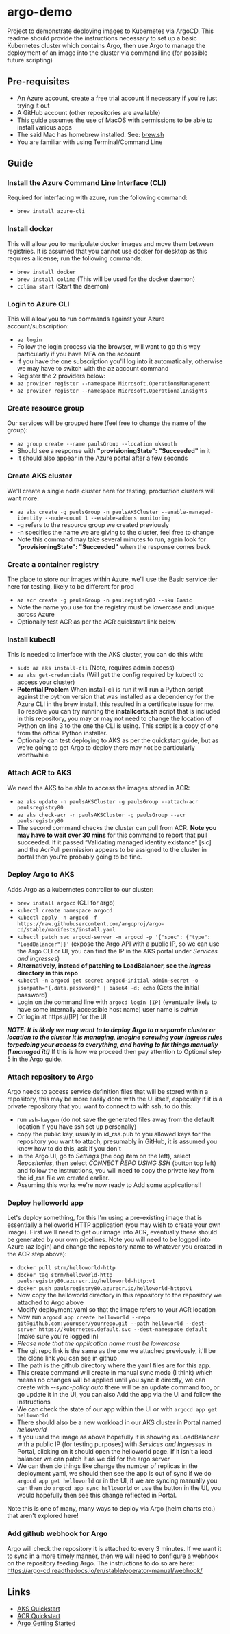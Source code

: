 # argo-demo
Project to demonstrate deploying images to Kubernetes via ArgoCD. This readme should provide the instructions necessary to set up a basic Kubernetes cluster which contains Argo, then use Argo to manage the deployment of an image into the cluster via command line (for possible future scripting)

## Pre-requisites
- An Azure account, create a free trial account if necessary if you're just trying it out
- A GitHub account (other repositories are available)
- This guide assumes the use of MacOS with permissions to be able to install various apps
- The said Mac has homebrew installed. See: [brew.sh](https://brew.sh)
- You are familiar with using Terminal/Command Line

## Guide
### Install the Azure Command Line Interface (CLI)
Required for interfacing with azure, run the following command:
- `brew install azure-cli`

### Install docker
This will allow you to manipulate docker images and move them between registries. It is assumed that you cannot use docker for desktop as this requires a license; run the following commands:
- `brew install docker`
- `brew install colima` (This will be used for the docker daemon)
- `colima start` (Start the daemon)

### Login to Azure CLI
This will allow you to run commands against your Azure account/subscription:
- `az login`
- Follow the login process via the browser, will want to go this way particularly if you have MFA on the account
- If you have the one subscription you'll log into it automatically, otherwise we may have to switch with the az account command
- Register the 2 providers below:
- `az provider register --namespace Microsoft.OperationsManagement`
- `az provider register --namespace Microsoft.OperationalInsights`

### Create resource group
Our services will be grouped here (feel free to change the name of the group):
- `az group create --name paulsGroup --location uksouth`
- Should see a response with **"provisioningState": "Succeeded"** in it
- It should also appear in the Azure portal after a few seconds

### Create AKS cluster
We'll create a single node cluster here for testing, production clusters will want more:
- `az aks create -g paulsGroup -n paulsAKSCluster --enable-managed-identity --node-count 1 --enable-addons monitoring`
- -g refers to the resource group we created previously
- -n specifies the name we are giving to the cluster, feel free to change
- Note this command may take several minutes to run, again look for **"provisioningState": "Succeeded"** when the response comes back

### Create a container registry
The place to store our images within Azure, we'll use the Basic service tier here for testing, likely to be different for prod
- `az acr create -g paulsGroup -n paulregistry80 --sku Basic`
- Note the name you use for the registry must be lowercase and unique across Azure
- Optionally test ACR as per the ACR quickstart link below

### Install kubectl
This is needed to interface with the AKS cluster, you can do this with:
- `sudo az aks install-cli` (Note, requires admin access)
- `az aks get-credentials` (Will get the config required by kubectl to access your cluster)
- **Potential Problem** When install-cli is run it will run a Python script against the python version that was installed as a dependency for the Azure CLI in the brew install, this resulted in a certificate issue for me. To resolve you can try running the **installcerts.sh** script that is included in this repository, you may or may not need to change the location of Python on line 3 to the one the CLI is using. This script is a copy of one from the offical Python installer.
- Optionally can test deploying to AKS as per the quickstart guide, but as we're going to get Argo to deploy there may not be particularly worthwhile

### Attach ACR to AKS
We need the AKS to be able to access the images stored in ACR:
- `az aks update -n paulsAKSCluster -g paulsGroup --attach-acr paulsregistry80`
- `az aks check-acr -n paulsAKSCluster -g paulsGroup --acr paulsregistry80`
- The second command checks the cluster can pull from ACR. **Note you may have to wait over 30 mins** for this command to report that pull succeeded. If it passed “Validating managed identity existance” [sic] and the AcrPull permission appears to be assigned to the cluster in portal then you're probably going to be fine.

### Deploy Argo to AKS
Adds Argo as a kubernetes controller to our cluster:
- `brew install argocd` (CLI for argo)
- `kubectl create namespace argocd`
- `kubectl apply -n argocd -f https://raw.githubusercontent.com/argoproj/argo-cd/stable/manifests/install.yaml`
- `kubectl patch svc argocd-server -n argocd -p '{"spec": {"type": "LoadBalancer"}}'` (expose the Argo API with a public IP, so we can use the Argo CLI or UI, you can find the IP in the AKS portal under *Services and Ingresses*)
- **Alternatively, instead of patching to LoadBalancer, see the *ingress* directory in this repo**
- `kubectl -n argocd get secret argocd-initial-admin-secret -o jsonpath="{.data.password}" | base64 -d; echo` (Gets the initial password)
- Login on the command line with `argocd login [IP]` (eventually likely to have some internally accessible host name) user name is *admin*
- Or login at https://[IP] for the UI

***NOTE: It is likely we may want to to deploy Argo to a separate cluster or location to the cluster it is managing, imagine screwing your ingress rules torpedoing your access to everything, and having to fix things manually (I managed it!)*** If this is how we proceed then pay attention to Optional step 5 in the Argo guide.

### Attach repository to Argo
Argo needs to access service definition files that will be stored within a repository, this may be more easily done with the UI itself, especially if it is a private repository that you want to connect to with ssh, to do this:
- run `ssh-keygen` (do not save the generated files away from the default location if you have ssh set up personally)
- copy the public key, usually in id_rsa.pub to you allowed keys for the repository you want to attach, presumably in GitHub, it is assumed you know how to do this, ask if you don't
- In the Argo UI, go to *Settings* (the cog item on the left), select *Repositories*, then select *CONNECT REPO USING SSH* (button top left) and follow the instructions, you will need to copy the private key from the id_rsa file we created earlier.
- Assuming this works we're now ready to Add some applications!!

### Deploy helloworld app
Let's deploy something, for this I'm using a pre-existing image that is essentially a helloworld HTTP application (you may wish to create your own image). First we'll need to get our image into ACR, eventually these should be generated by our own pipelines. Note you will need to be logged into Azure (az login) and change the repository name to whatever you created in the ACR step above):
- `docker pull strm/helloworld-http`
- `docker tag strm/helloworld-http paulsregistry80.azurecr.io/helloworld-http:v1`
- `docker push paulsregistry80.azurecr.io/helloworld-http:v1`
- Now copy the helloworld directory in this repository to the repository we attached to Argo above
- Modify deployment.yaml so that the image refers to your ACR location
- Now run `argocd app create helloworld --repo git@github.com:youruser/yourrepo.git --path helloworld --dest-server https://kubernetes.default.svc --dest-namespace default` (make sure you're logged in)
- *Please note that the application name must be lowercase*
- The git repo link is the same as the one we attached previously, it'll be the clone link you can see in github
- The path is the github directory where the yaml files are for this app.
- This create command will create in manual sync mode (I think) which means no changes will be applied until you sync it directly, we can create with *--sync-policy auto* there will be an update command too, or go update it in the UI, you can also Add the app via the UI and follow the instructions
- We can check the state of our app within the UI or with `argocd app get helloworld`
- There should also be a new workload in our AKS cluster in Portal named *helloworld*
- If you used the image as above hopefully it is showing as LoadBalancer with a public IP (for testing purposes) with *Services and Ingresses* in Portal, clicking on it should open the helloworld page. If it isn't a load balancer we can patch it as we did for the argo server
- We can then do things like change the number of replicas in the deployment yaml, we should then see the app is out of sync if we do `argocd app get helloworld` or in the UI, if we are syncing manually you can then do `argocd app sync helloworld` or use the button in the UI, you would hopefully then see this change reflected in Portal.

Note this is one of many, many ways to deploy via Argo (helm charts etc.) that aren't explored here!

### Add github webhook for Argo
Argo will check the repository it is attached to every 3 minutes. If we want it to sync in a more timely manner, then we will need to configure a webhook on the repository feeding Argo. The instructions to do so are here: https://argo-cd.readthedocs.io/en/stable/operator-manual/webhook/

## Links
- [AKS Quickstart](https://docs.microsoft.com/en-us/azure/aks/learn/quick-kubernetes-deploy-cli)
- [ACR Quickstart](https://docs.microsoft.com/en-us/azure/container-registry/container-registry-get-started-azure-cli)
- [Argo Getting Started](https://argo-cd.readthedocs.io/en/stable/getting_started/)
